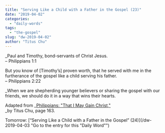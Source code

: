 ```yaml
---
title: "Serving Like a Child with a Father in the Gospel (23)"
date: "2019-04-02"
categories: 
  - "daily-words"
tags: 
  - "the-gospel"
slug: "dw-2019-04-02"
author: "Titus Chu"
---
```


_Paul and Timothy, bond-servants of Christ Jesus.  
– Philippians 1:1  
  
But you know of \[Timothy’s\] proven worth, that he served with me in the furtherance of the gospel like a child serving his father.  
– Philippians 2:22  
  
_When we are shepherding younger believers or sharing the gospel with our friends, we should do it in a way that wins their hearts.

Adapted from _[Philippians: "That I May Gain Christ,"](/book-philippians/ "Go to the listing for this book")  
_by Titus Chu, page 163.

Tomorrow: [“Serving Like a Child with a Father in the Gospel” (24)](/dw-2019-04-03 "Go to the entry for this "Daily Word"")
